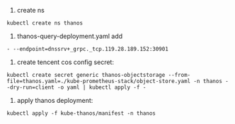 1. create ns
```
kubectl create ns thanos
```

1. thanos-query-deployment.yaml add
```
- --endpoint=dnssrv+_grpc._tcp.119.28.189.152:30901
```

1. create tencent cos config secret:

```
kubectl create secret generic thanos-objectstorage --from-file=thanos.yaml=./kube-prometheus-stack/object-store.yaml -n thanos --dry-run=client -o yaml | kubectl apply -f -
```

1. apply thanos deployment:

```
kubectl apply -f kube-thanos/manifest -n thanos
```